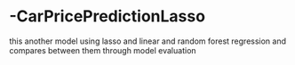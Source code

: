 # -CarPricePredictionLasso
this another model using lasso and linear and random forest regression and compares between them through model evaluation 
